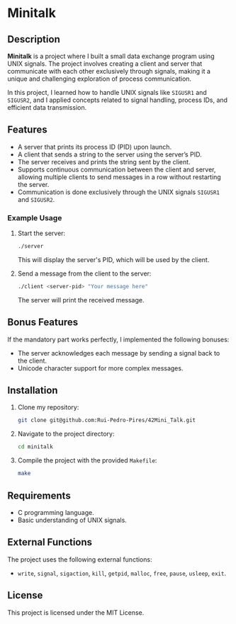 # Minitalk

## Description
**Minitalk** is a project where I built a small data exchange program using UNIX signals. The project involves creating a client and server that communicate with each other exclusively through signals, making it a unique and challenging exploration of process communication.

In this project, I learned how to handle UNIX signals like `SIGUSR1` and `SIGUSR2`, and I applied concepts related to signal handling, process IDs, and efficient data transmission.

## Features
- A server that prints its process ID (PID) upon launch.
- A client that sends a string to the server using the server’s PID.
- The server receives and prints the string sent by the client.
- Supports continuous communication between the client and server, allowing multiple clients to send messages in a row without restarting the server.
- Communication is done exclusively through the UNIX signals `SIGUSR1` and `SIGUSR2`.

### Example Usage
1. Start the server:
   ```bash
   ./server
   ```
   This will display the server's PID, which will be used by the client.

2. Send a message from the client to the server:
   ```bash
   ./client <server-pid> "Your message here"
   ```

   The server will print the received message.

## Bonus Features
If the mandatory part works perfectly, I implemented the following bonuses:
- The server acknowledges each message by sending a signal back to the client.
- Unicode character support for more complex messages.

## Installation
1. Clone my repository:
   ```bash
   git clone git@github.com:Rui-Pedro-Pires/42Mini_Talk.git
   ```
2. Navigate to the project directory:
   ```bash
   cd minitalk
   ```
3. Compile the project with the provided `Makefile`:
   ```bash
   make
   ```

## Requirements
- C programming language.
- Basic understanding of UNIX signals.

## External Functions
The project uses the following external functions:
- `write`, `signal`, `sigaction`, `kill`, `getpid`, `malloc`, `free`, `pause`, `usleep`, `exit`.

## License
This project is licensed under the MIT License.
